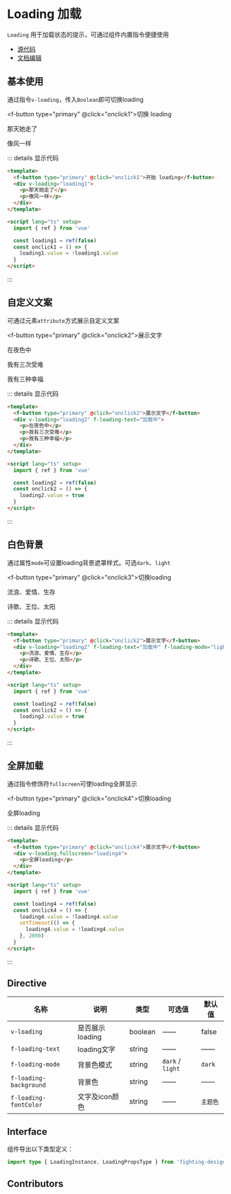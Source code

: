 # Loading 加载

`Loading` 用于加载状态的提示，可通过组件内置指令便捷使用

- [源代码](https://github.com/FightingDesign/fighting-design/tree/master/packages/fighting-design/loading)
- [文档编辑](https://github.com/FightingDesign/fighting-design/blob/master/docs/docs/components/loading.md)

## 基本使用

通过指令`v-loading`，传入`Boolean`即可切换loading

<f-button type="primary" @click="onclick1">切换 loading</f-button>

<div v-loading="loading1">
  <p>那天她走了</p>
  <p>像风一样</p>
</div>

::: details 显示代码

```html
<template>
  <f-button type="primary" @click="onclick1">开始 loading</f-button>
  <div v-loading="loading1">
    <p>那天她走了</p>
    <p>像风一样</p>
  </div>
</template>

<script lang="ts" setup>
  import { ref } from 'vue'

  const loading1 = ref(false)
  const onclick1 = () => {
    loading1.value = !loading1.value
  }
</script>
```

:::

## 自定义文案

可通过元素`attribute`方式展示自定义文案

<f-button type="primary" @click="onclick2">展示文字</f-button>
<div v-loading="loading2" f-loading-text="加载中">
  <p>在夜色中</p>
  <p>我有三次受难</p>
  <p>我有三种幸福</p>
</div>

::: details 显示代码

```html
<template>
  <f-button type="primary" @click="onclick2">展示文字</f-button>
  <div v-loading="loading2" f-loading-text="加载中">
    <p>在夜色中</p>
    <p>我有三次受难</p>
    <p>我有三种幸福</p>
  </div>
</template>

<script lang="ts" setup>
  import { ref } from 'vue'

  const loading2 = ref(false)
  const onclick2 = () => {
    loading2.value = true
  }
</script>
```

:::

## 白色背景

通过属性`mode`可设置loading背景遮罩样式。可选`dark`、`light`

<f-button type="primary" @click="onclick3">切换loading</f-button>
<div v-loading="loading3" f-loading-text="加载中.." f-loading-mode="light">
  <p>流浪、爱情、生存</p>
  <p>诗歌、王位、太阳</p>
</div>

::: details 显示代码

```html
<template>
  <f-button type="primary" @click="onclick2">展示文字</f-button>
  <div v-loading="loading2" f-loading-text="加载中" f-loading-mode="light">
    <p>流浪、爱情、生存</p>
    <p>诗歌、王位、太阳</p>
  </div>
</template>

<script lang="ts" setup>
  import { ref } from 'vue'

  const loading2 = ref(false)
  const onclick2 = () => {
    loading2.value = true
  }
</script>
```

:::


## 全屏加载

通过指令修饰符`fullscreen`可使loading全屏显示

<f-button type="primary" @click="onclick4">切换loading</f-button>
<div v-loading.fullscreen="loading4">
  <p>全屏loading</p>
</div>

::: details 显示代码

```html
<template>
  <f-button type="primary" @click="onclick4">展示文字</f-button>
  <div v-loading.fullscreen="loading4">
    <p>全屏loading</p>
  </div>
</template>

<script lang="ts" setup>
  import { ref } from 'vue'

  const loading4 = ref(false)
  const onclick4 = () => {
    loading4.value = !loading4.value
    setTimeout(() => {
      loading4.value = !loading4.value
    }, 2000)
  }
</script>
```

:::

## Directive

| 名称         | 说明                 | 类型                       | 可选值 | 默认值 |
| ------------ | -------------------- | -------------------------- | ------ | ------ |
| `v-loading`       | 是否展示 loading     | boolean                | ——     | false  |
| `f-loading-text`  | loading文字         | string                  | ——     | ——     |
| `f-loading-mode`  | 背景色模式         | string            | `dark` / `light`  |  `dark`    |
| `f-loading-background`  | 背景色        | string           |  ——   |  ——            |
| `f-loading-fontColor`  | 文字及icon颜色  | string          |  ——   |   `主题色`   |


## Interface

组件导出以下类型定义：

```ts
import type { LoadingInstance, LoadingPropsType } from 'fighting-design'
```

## Contributors

<a href="https://github.com/Tyh2001" target="_blank">
  <f-avatar round src="https://avatars.githubusercontent.com/u/73180970?v=4" />
</a>

<a href="https://github.com/yn22638" target="_blank">
  <f-avatar round src="https://avatars.githubusercontent.com/u/48940123?v=4" />
</a>

<a href="https://github.com/Alphatrionty" target="_blank">
  <f-avatar round src="https://avatars.githubusercontent.com/u/57850101?v=4" />
</a>

<a href="https://github.com/laine001" target="_blank">
  <f-avatar round src="https://avatars.githubusercontent.com/u/40457081?v=4" />
</a>

<script setup>
  import { ref } from 'vue'
  import { FIconSnowflake } from '@fighting-design/fighting-icon'

  const loading1 = ref(false)
  const onclick1 = () => {
    loading1.value = !loading1.value
  }

  const loading2 = ref(false)
  const onclick2 = () => {
    loading2.value = !loading2.value
  }

  const loading3 = ref(false)
  const onclick3 = () => {
    loading3.value = !loading3.value
  }

  const loading4 = ref(false)
  const onclick4 = () => {
    loading4.value = !loading4.value

    setTimeout(() => {
      loading4.value = !loading4.value
    }, 2000)
  }
</script>
